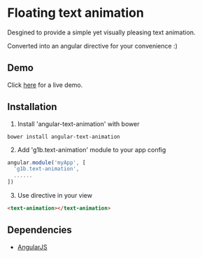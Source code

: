 # Floating text animation

Desgined to provide a simple yet visually pleasing text animation.

Converted into an angular directive for your convenience :)

## Demo
Click <a href="https://rawgit.com/g1eb/angular-text-animation/master/" target="_blank">here</a> for a live demo.

## Installation

1) Install 'angular-text-animation' with bower

```
bower install angular-text-animation
```

2) Add 'g1b.text-animation' module to your app config


```javascript
angular.module('myApp', [
  'g1b.text-animation',
  ......
])
```

3) Use directive in your view

```html
<text-animation></text-animation>
```

## Dependencies

* [AngularJS](https://angularjs.org/)
